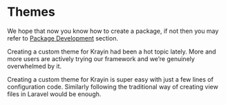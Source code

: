 # Themes

We hope that now you know how to create a package, if not then you may refer to [Package Development](../packages/create.md) section.

Creating a custom theme for Krayin had been a hot topic lately. More and more users are actively trying our framework and we’re genuinely overwhelmed by it.

Creating a custom theme for Krayin is super easy with just a few lines of configuration code. Similarly following the traditional way of creating view files in Laravel would be enough.
